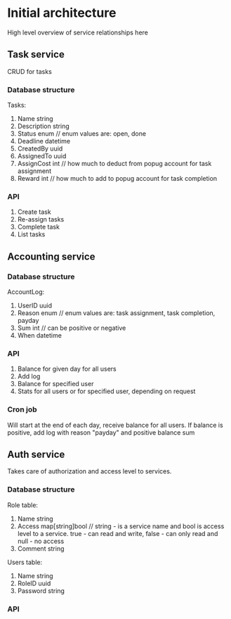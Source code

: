 # Initial architecture

High level overview of service relationships here <link to miro missing for now>

## Task service

CRUD for tasks

### Database structure

Tasks:
1) Name string
2) Description string
3) Status enum // enum values are: open, done
4) Deadline datetime
5) CreatedBy uuid
6) AssignedTo uuid
7) AssignCost int // how much to deduct from popug account for task assignment
8) Reward int // how much to add to popug account for task completion

### API

1) Create task
2) Re-assign tasks
3) Complete task
4) List tasks

## Accounting service

### Database structure

AccountLog:
1) UserID uuid
2) Reason enum // enum values are: task assignment, task completion, payday
3) Sum int // can be positive or negative
3) When datetime

### API

1) Balance for given day for all users
2) Add log
3) Balance for specified user
4) Stats for all users or for specified user, depending on request

### Cron job

Will start at the end of each day, receive balance for all users.
If balance is positive, add log with reason "payday" and positive balance sum

## Auth service

Takes care of authorization and access level to services.

### Database structure

Role table:
1) Name string
2) Access map[string]bool // string - is a service name and bool is access level to a service. true - can read and write, false - can only read and null - no access
3) Comment string

Users table:
1) Name string
2) RoleID uuid
3) Password string

### API
